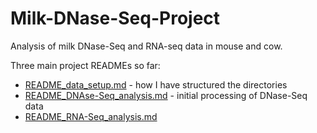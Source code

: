 Milk-DNase-Seq-Project
======================

Analysis of milk DNase-Seq and RNA-seq data in mouse and cow.

Three main project READMEs so far:

+ [README_data_setup.md](README_data_setup.md) - how I have structured the directories
+ [README_DNAse-Seq_analysis.md](README_DNAse-Seq_analysis.md) - initial processing of DNase-Seq data
+ [README_RNA-Seq_analysis.md](README_RNA-Seq_analysis.md)
